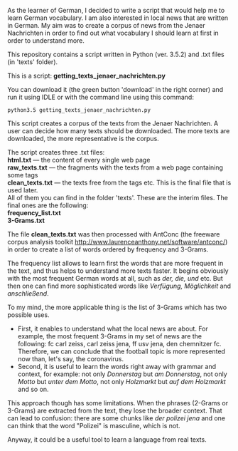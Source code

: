 As the learner of German, I decided to write a script that would help me to learn German vocabulary. I am also interested in local news that are written in German. My aim was to create a corpus of news from the Jenaer Nachrichten in order to find out what vocabulary I should learn at first in order to understand more.

This repository contains a script written in Python (ver. 3.5.2) and .txt files (in 'texts' folder).

This is a script: <b>getting_texts_jenaer_nachrichten.py</b>

You can download it (the green button 'download' in the right corner) and run it using IDLE or with the command line using this command: <br>
```
python3.5 getting_texts_jenaer_nachrichten.py
```

This script creates a corpus of the texts from the Jenaer Nachrichten. A user can decide how many texts should be downloaded. The more texts are downloaded, the more representative is the corpus. 

The script creates three .txt files: <br>
<b>html.txt</b> — the content of every single web page<br>
<b>raw_texts.txt</b> — the fragments with the texts from a web page containing some tags<br>
<b>clean_texts.txt</b> — the texts free from the tags etc. This is the final file that is used later.<br>
All of them you can find in the folder 'texts'. These are the interim files. The final ones are the following:<br>
<b>frequency_list.txt</b><br>
<b>3-Grams.txt</b><br>

The file <b>clean_texts.txt</b> was then processed with AntConc (the freeware corpus analysis toolkit http://www.laurenceanthony.net/software/antconc/) in order to create a list of words ordered by frequency and 3-Grams. 

The frequency list allows to learn first the words that are more frequent in the text, and thus helps to understand more texts faster. It begins obviously with the most frequent German words at all, such as <i>der, die, und</i> etc. But then one can find more sophisticated words like <i> Verfügung, Möglichkeit</i> and <i>anschließend</i>. 

To my mind, the more applicable thing is the list of 3-Grams which has two possible uses. 
<ul>
<li>First, it enables to understand what the local news are about. For example, the most frequent 3-Grams in my set of news are the following: fc carl zeiss, carl zeiss jena, ff usv jena, den chemnitzer fc. Therefore, we can conclude that the football topic is more represented now than, let's say, the coronavirus.</li>
<li>Second, it is useful to learn the words right away with grammar and context, for example: not only <i>Donnerstag</i> but <i>am Donnerstag</i>, not only <i>Motto</i> but <i>unter dem Motto</i>, not only <i>Holzmarkt</i> but <i>auf dem Holzmarkt</i> and so on.</li>
</ul>

This approach though has some limitations. When the phrases (2-Grams or 3-Grams) are extracted from the text, they lose 
the broader context. That can lead to confusion: there are some chunks like <i>der polizei jena</i> and one can think that the word "Polizei" is masculine, which is not. 

Anyway, it could be a useful tool to learn a language from real texts.
